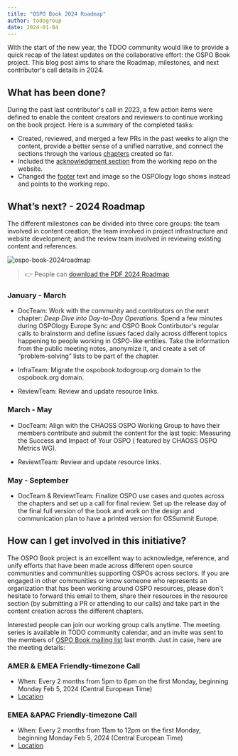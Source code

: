 ```yaml
---
title: "OSPO Book 2024 Roadmap"
author: todogroup
date: 2024-01-04
---
```


With the start of the new year, the TDOO community would like to provide a quick recap of the latest updates on the collaborative effort: the OSPO Book project. This blog post 
aims to share the Roadmap, milestones, and next contributor's call details in 2024.

## What has been done?

During the past last contributor's call in 2023, a few action items were defined to enable the content creators and reviewers to continue working on the book project. Here is a summary of the completed tasks:

* Created, reviewed, and merged a few PRs in the past weeks to align the content, provide a better sense of a unified narrative, and connect the sections through the various [chapters](https://ospobook.todogroup.org/toc/) created so far.
* Included the [acknowledgment section](https://ospobook.todogroup.org/07-chapter/) from the working repo on the website.
* Changed the [footer](https://ospobook.todogroup.org/) text and image so the OSPOlogy logo shows instead and points to the working repo.

## What’s next? - 2024 Roadmap

The different milestones can be divided into three core groups: the team involved in content creation; the team involved in project infrastructure and website development; and the review team involved in reviewing existing content and references.

![ospo-book-2024roadmap](https://github.com/todogroup/todogroup.org/assets/43671777/09c414ac-8f37-4014-9b9e-14a55164fa5a)

> 👉 People can [download the PDF 2024 Roadmap](https://github.com/todogroup/todogroup.org/files/13842669/ospo-book-2024roadmap.pdf)


### January - March

* DocTeam: Work with the community and contributors on the next chapter: *Deep Dive into Day-to-Day Operations*. Spend a few minutes during OSPOlogy Europe Sync and OSPO Book Contirbutor's regular calls to brainstorm and define issues faced daily across different topics happening to people working in OSPO-like entities. Take the information from the public meeting notes, anonymize it, and create a set of “problem-solving” lists to be part of the chapter.

* InfraTeam: Migrate the ospobook.todogroup.org domain to the ospobook.org domain.

* ReviewTeam: Review and update resource links.

### March - May

* DocTeam: Align with the CHAOSS OSPO Working Group to have their members contribute and submit the content for the last topic: Measuring the Success and Impact of Your OSPO ( featured by CHAOSS OSPO Metrics WG).

* ReviewtTeam: Review and update resource links.

### May - September

* DocTeam & ReviewtTeam: Finalize OSPO use cases and quotes across the chapters and set up a call for final review. Set up the release day of the final full version of the book and work on the design and communication plan to have a printed version for OSSummit Europe.


## How can I get involved in this initiative?

The OSPO Book project is an excellent way to acknowledge, reference, and unify efforts that have been made across different open source communities and communities supporting OSPOs across sectors. 
If you are engaged in other communities or know someone who represents an organization that has been working around OSPO resources, please don't hesitate to forward this email to them, share their 
resources in the resource section (by submitting a PR or attending to our calls) and take part in the content creation across the different chapters.

Interested people can join our working group calls anytime. The meeting series is available in TODO community calendar, and an invite was sent to the members of [OSPO Book mailing list](https://lists.todogroup.org/g/WG-ospo-book-project) last month. Just in case, here are the meeting details:

### AMER & EMEA Friendly-timezone Call

* When: Every 2 months from 5pm to 6pm on the first Monday, beginning Monday Feb 5, 2024 (Central European Time)
* [Location](https://todogroup.org/community/meetings/#calendar)

### EMEA &APAC Friendly-timezone Call

* When: Every 2 months from 11am to 12pm on the first Monday, beginning Monday Feb 5, 2024 (Central European Time)
* [Location](https://todogroup.org/community/meetings/#calendar)
